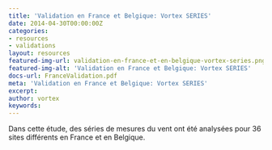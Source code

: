 ```yaml
---
title: 'Validation en France et Belgique: Vortex SERIES'
date: 2014-04-30T00:00:00Z
categories:
- resources
- validations
layout: resources
featured-img-url: validation-en-france-et-en-belgique-vortex-series.png
featured-img-alt: 'Validation en France et Belgique: Vortex SERIES'
docs-url: FranceValidation.pdf
meta: 'Validation en France et Belgique: Vortex SERIES'
excerpt: 
author: vortex
keywords: 
---
```


Dans cette étude, des séries de mesures du vent ont été analysées pour 36 sites différents en France et en Belgique.

